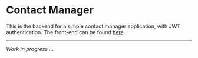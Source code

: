 # Contact Manager

This is the backend for a simple contact manager application, with JWT authentication.
The front-end can be found [here](https://github.com/H3AR7B3A7/EarlyAngularProjects/tree/master/contacts).

---
*Work in progress ...*